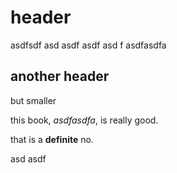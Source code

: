 # header 
asdfsdf asd asdf asdf asd f
asdfasdfa

## another header
but smaller

this book, _asdfasdfa_, is really good.

that is a **definite** no.

asd
asdf

